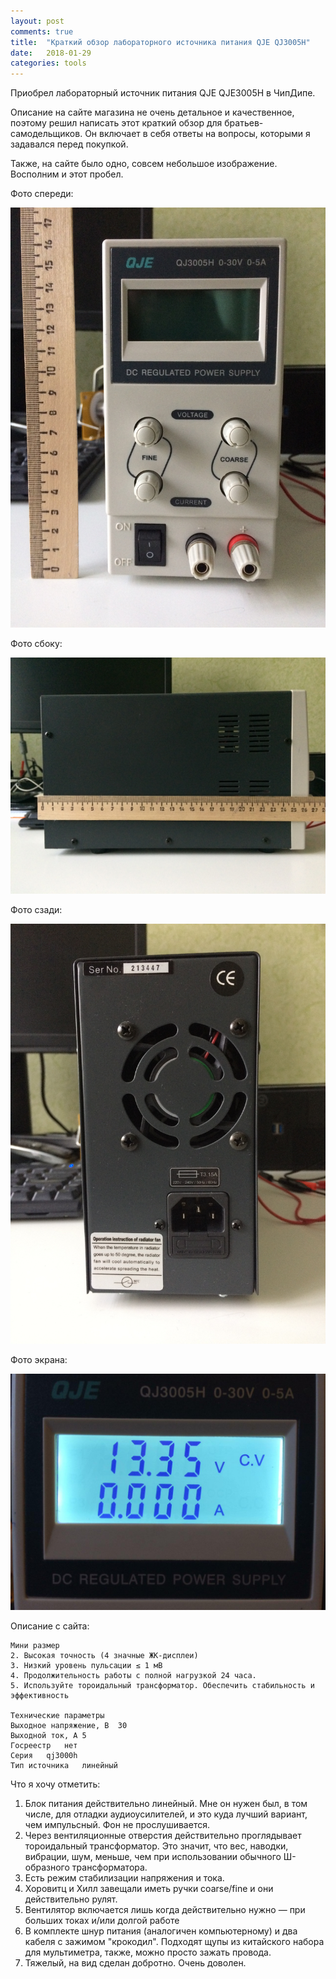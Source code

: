 ```yaml
---
layout: post
comments: true
title:  "Краткий обзор лабораторного источника питания QJE QJ3005H"
date:   2018-01-29
categories: tools
---
```


Приобрел лабораторный источник питания QJE QJE3005H в ЧипДипе.

Описание на сайте магазина не очень детальное и качественное, поэтому решил написать этот краткий обзор для братьев-самодельщиков.
Он включает в себя ответы на вопросы, которыми я задавался перед покупкой.

Также, на сайте было одно, совсем небольшое изображение.
Восполним и этот пробел.

Фото спереди:

![Источник питания — вид спереди](/assets/2018/01/29/01-psu-front.jpg)

Фото сбоку:

![Источник питания — вид сбоку](/assets/2018/01/29/02-psu-side.jpg)

Фото сзади:

![Источник питания — вид сзади](/assets/2018/01/29/03-psu-back.jpg)

Фото экрана:

![Источник питания — фото экрана](/assets/2018/01/29/04-psu-lcd.jpg)


Описание с сайта:

```
Мини размер 
2. Высокая точность (4 значные ЖК-дисплеи) 
3. Низкий уровень пульсации ≤ 1 мВ 
4. Продолжительность работы с полной нагрузкой 24 часа. 
5. Используйте тороидальный трансформатор. Обеспечить стабильность и эффективность

Технические параметры
Выходное напряжение, В	30
Выходной ток, А	5
Госреестр	нет
Серия	qj3000h
Тип источника	линейный
```

Что я хочу отметить:
1. Блок питания действительно линейный. Мне он нужен был, в том числе, для отладки аудиоусилителей, и это куда лучший вариант, чем импульсный. Фон не прослушивается.
2. Через вентиляционные отверстия действительно проглядывает тороидальный трансформатор. Это значит, что вес, наводки, вибрации, шум, меньше, чем при использовании обычного Ш-образного трансформатора.
3. Есть режим стабилизации напряжения и тока.
4. Хоровитц и Хилл завещали иметь ручки coarse/fine и они действительно рулят.
5. Вентилятор включается лишь когда действительно нужно — при больших токах и/или долгой работе
6. В комплекте шнур питания (аналогичен компьютерному) и два кабеля с зажимом "крокодил". Подходят щупы из китайского набора для мультиметра, также, можно просто зажать провода.
7. Тяжелый, на вид сделан добротно. Очень доволен.